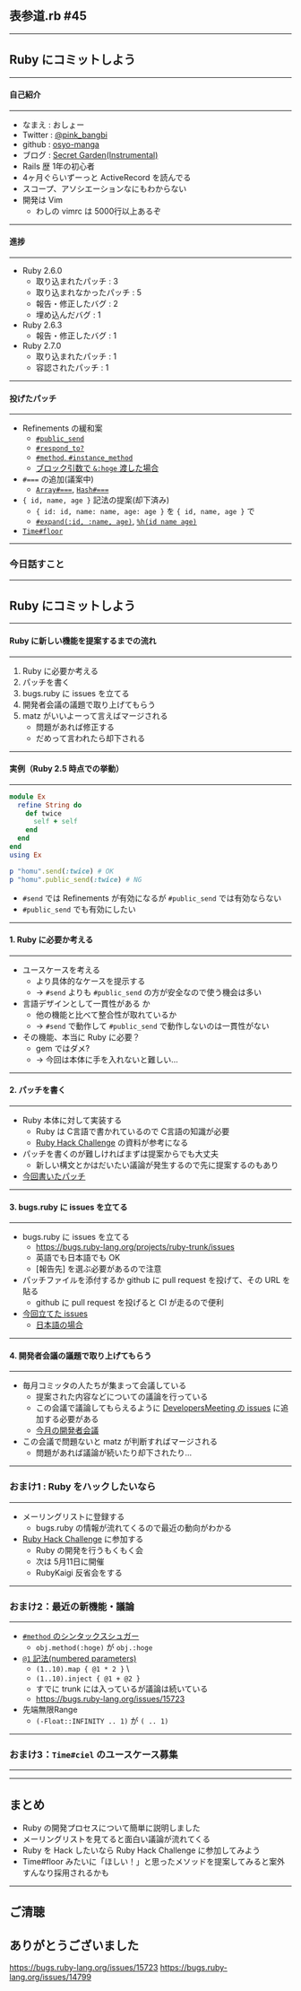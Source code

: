 ## 表参道.rb #45
- - -

## Ruby にコミットしよう

---

#### 自己紹介
- - -

* なまえ  : おしょー
* Twitter : [@pink_bangbi](https://twitter.com/pink_bangbi)
* github  : [osyo-manga](https://github.com/osyo-manga)
* ブログ  : [Secret Garden(Instrumental)](http://secret-garden.hatenablog.com)
* Rails 歴 1年の初心者
* 4ヶ月ぐらいずーっと ActiveRecord を読んでる
* スコープ、アソシエーションなにもわからない
* 開発は Vim
  * わしの vimrc は 5000行以上あるぞ

---

#### 進捗
- - -

* Ruby 2.6.0
  * 取り込まれたパッチ : 3
  * 取り込まれなかったパッチ : 5
  * 報告・修正したバグ : 2
  * 埋め込んだバグ : 1
* Ruby 2.6.3
  * 報告・修正したバグ : 1
* Ruby 2.7.0
  * 取り込まれたパッチ : 1
  * 容認されたパッチ : 1

---

#### 投げたパッチ
- - -

* Refinements の緩和案
  * [`#public_send`](https://bugs.ruby-lang.org/issues/15326)
  * [`#respond_to?`](https://bugs.ruby-lang.org/issues/15327)
  * [`#method`, `#instance_method`](https://bugs.ruby-lang.org/issues/15373)
  * [ブロック引数で `&:hoge` 渡した場合](https://bugs.ruby-lang.org/issues/15114)
* `#===` の追加(議案中)
  * [`Array#===`](https://bugs.ruby-lang.org/issues/14916), [`Hash#===`](https://bugs.ruby-lang.org/issues/14869)
* `{ id, name, age }` 記法の提案(却下済み)
  * `{ id: id, name: name, age: age }` を `{ id, name, age }` で
  * [`#expand(:id, :name, age)`](https://bugs.ruby-lang.org/issues/15286), [`%h(id name age)`](https://bugs.ruby-lang.org/issues/14973)
* [`Time#floor`](https://bugs.ruby-lang.org/issues/15653)

---

### 今日話すこと
- - -

## Ruby にコミットしよう

---

#### Ruby に新しい機能を提案するまでの流れ
- - -


1. Ruby に必要か考える                               <!-- .element: class="fragment" -->
1. パッチを書く                               <!-- .element: class="fragment" -->
1. bugs.ruby に issues を立てる                               <!-- .element: class="fragment" -->
1. 開発者会議の議題で取り上げてもらう                               <!-- .element: class="fragment" -->
1. matz がいいよーって言えばマージされる                               <!-- .element: class="fragment" -->
    * 問題があれば修正する
    * だめって言われたら却下される


---

#### 実例（Ruby 2.5 時点での挙動）
- - -

```ruby
module Ex
  refine String do
    def twice
      self + self
    end
  end
end
using Ex

p "homu".send(:twice) # OK
p "homu".public_send(:twice) # NG
```

* `#send` では Refinements が有効になるが `#public_send` では有効ならない
* `#public_send` でも有効にしたい

---

#### 1. Ruby に必要か考える
- - -

* ユースケースを考える                        <!-- .element: class="fragment" -->
  * より具体的なケースを提示する
  * → `#send` よりも `#public_send` の方が安全なので使う機会は多い
* 言語デザインとして一貫性がある                        <!-- .element: class="fragment" -->か
  * 他の機能と比べて整合性が取れているか
  * → `#send` で動作して `#public_send` で動作しないのは一貫性がない
* その機能、本当に Ruby に必要？                        <!-- .element: class="fragment" -->
  * gem ではダメ?
  * → 今回は本体に手を入れないと難しい…

---

#### 2. パッチを書く
- - -

* Ruby 本体に対して実装する                        <!-- .element: class="fragment" -->
  * Ruby は C言語で書かれているので C言語の知識が必要
  * [Ruby Hack Challenge](https://github.com/ko1/rubyhackchallenge) の資料が参考になる
* パッチを書くのが難しければまずは提案からでも大丈夫               <!-- .element: class="fragment" -->
  * 新しい構文とかはだいたい議論が発生するので先に提案するのもあり
* [今回書いたパッチ](https://github.com/ruby/ruby/pull/2019/files)               <!-- .element: class="fragment" -->

---

#### 3. bugs.ruby に issues を立てる
- - -

* bugs.ruby に issues を立てる                        <!-- .element: class="fragment" -->
  * https://bugs.ruby-lang.org/projects/ruby-trunk/issues
  * 英語でも日本語でも OK
  * [報告先] を選ぶ必要があるので注意                    <!-- .element: class="fragment" -->
* パッチファイルを添付するか github に pull request を投げて、その URL を貼る                    <!-- .element: class="fragment" -->
  * github に pull request を投げると CI が走るので便利
* [今回立てた issues](https://bugs.ruby-lang.org/issues/15326)                    <!-- .element: class="fragment" -->
  * [日本語の場合](https://bugs.ruby-lang.org/issues/15653)                 <!-- .element: class="fragment" -->

---

#### 4. 開発者会議の議題で取り上げてもらう
- - -

* 毎月コミッタの人たちが集まって会議している                   <!-- .element: class="fragment" -->
  * 提案された内容などについての議論を行っている
  * この会議で議論してもらえるように [DevelopersMeeting の issues](https://bugs.ruby-lang.org/projects/ruby-trunk/issues?query_id=156) に追加する必要がある
  * [今月の開発者会議](https://bugs.ruby-lang.org/issues/15546)
* この会議で問題ないと matz が判断すればマージされる                   <!-- .element: class="fragment" -->
  * 問題があれば議論が続いたり却下されたり…


---

### おまけ1 : Ruby をハックしたいなら
- - -

* メーリングリストに登録する
  * bugs.ruby の情報が流れてくるので最近の動向がわかる
* [Ruby Hack Challenge](https://rhc.connpass.com/event/125655/) に参加する
  * Ruby の開発を行うもくもく会
  * 次は 5月11日に開催
  * RubyKaigi 反省会をする

---


### おまけ2：最近の新機能・議論
- - -

* [`#method` のシンタックスシュガー](https://bugs.ruby-lang.org/issues/13581)
  * `obj.method(:hoge)` が `obj.:hoge`
* [`@1` 記法(numbered parameters)](https://bugs.ruby-lang.org/issues/4475)
  * `(1..10).map { @1 * 2 }` \
  * `(1..10).inject { @1 + @2 }` 
  * すでに trunk には入っているが議論は続いている
  * https://bugs.ruby-lang.org/issues/15723
* 先端無限Range
  * `(-Float::INFINITY .. 1)` が `( .. 1)`

---


### おまけ3：`Time#ciel` のユースケース募集




- - -

---

## まとめ

* Ruby の開発プロセスについて簡単に説明しました
* メーリングリストを見てると面白い議論が流れてくる
* Ruby を Hack したいなら Ruby Hack Challenge に参加してみよう
* Time#floor みたいに「ほしい！」と思ったメソッドを提案してみると案外すんなり採用されるかも  


---

## ご清聴
## ありがとうございました



https://bugs.ruby-lang.org/issues/15723
https://bugs.ruby-lang.org/issues/14799
